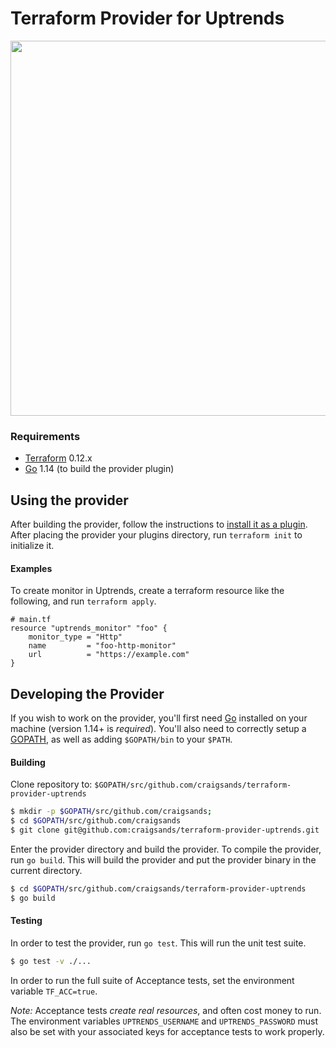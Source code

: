 # Terraform Provider for Uptrends

<img src="https://cdn.rawgit.com/hashicorp/terraform-website/master/content/source/assets/images/logo-hashicorp.svg" width="600px">

### Requirements

- [Terraform](https://www.terraform.io/downloads.html) 0.12.x
- [Go](https://golang.org/doc/install) 1.14 (to build the provider plugin)

## Using the provider

After building the provider, follow the instructions to [install it as a plugin](https://www.terraform.io/docs/plugins/basics.html#installing-a-plugin). After placing the provider your plugins directory, run `terraform init` to initialize it.

#### Examples

To create monitor in Uptrends, create a terraform resource like the following, and run `terraform apply`.

```hcl
# main.tf
resource "uptrends_monitor" "foo" {
    monitor_type = "Http"
    name         = "foo-http-monitor"
    url          = "https://example.com"
}
```

## Developing the Provider

If you wish to work on the provider, you'll first need [Go](http://www.golang.org) installed on your machine (version 1.14+ is *required*). You'll also need to correctly setup a [GOPATH](http://golang.org/doc/code.html#GOPATH), as well as adding `$GOPATH/bin` to your `$PATH`.

#### Building
Clone repository to: `$GOPATH/src/github.com/craigsands/terraform-provider-uptrends`

```sh
$ mkdir -p $GOPATH/src/github.com/craigsands;
$ cd $GOPATH/src/github.com/craigsands
$ git clone git@github.com:craigsands/terraform-provider-uptrends.git
```

Enter the provider directory and build the provider. To compile the provider, run `go build`. This will build the provider and put the provider binary in the current directory.

```sh
$ cd $GOPATH/src/github.com/craigsands/terraform-provider-uptrends
$ go build
```

#### Testing
In order to test the provider, run `go test`. This will run the unit test suite.

```sh
$ go test -v ./...
```

In order to run the full suite of Acceptance tests, set the environment variable `TF_ACC=true`.

*Note:* Acceptance tests *create real resources*, and often cost money to run. The environment variables `UPTRENDS_USERNAME` and `UPTRENDS_PASSWORD` must also be set with your associated keys for acceptance tests to work properly.
